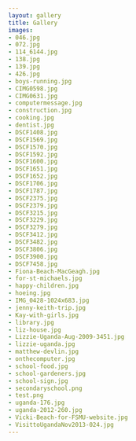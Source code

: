 ```yaml
---
layout: gallery
title: Gallery
images:
- 046.jpg
- 072.jpg
- 114_6144.jpg
- 138.jpg
- 139.jpg
- 426.jpg
- boys-running.jpg
- CIMG0598.jpg
- CIMG0631.jpg
- computermessage.jpg
- construction.jpg
- cooking.jpg
- dentist.jpg
- DSCF1408.jpg
- DSCF1569.jpg
- DSCF1570.jpg
- DSCF1592.jpg
- DSCF1600.jpg
- DSCF1651.jpg
- DSCF1652.jpg
- DSCF1706.jpg
- DSCF1787.jpg
- DSCF2375.jpg
- DSCF2379.jpg
- DSCF3215.jpg
- DSCF3229.jpg
- DSCF3279.jpg
- DSCF3412.jpg
- DSCF3482.jpg
- DSCF3806.jpg
- DSCF3900.jpg
- DSCF7458.jpg
- Fiona-Beach-MacGeagh.jpg
- for-st-michaels.jpg
- happy-children.jpg
- hoeing.jpg
- IMG_0428-1024x683.jpg
- jenny-keith-trip.jpg
- Kay-with-girls.jpg
- library.jpg
- liz-house.jpg
- Lizzie-Uganda-Aug-2009-3451.jpg
- lizzie-uganda.jpg
- matthew-devlin.jpg
- onthecomputer.jpg
- school-food.jpg
- school-gardeners.jpg
- school-sign.jpg
- secondaryschool.png
- test.png
- uganda-176.jpg
- uganda-2012-260.jpg
- Vicki-Beach-for-FSMU-website.jpg
- VisittoUgandaNov2013-024.jpg
---
```

